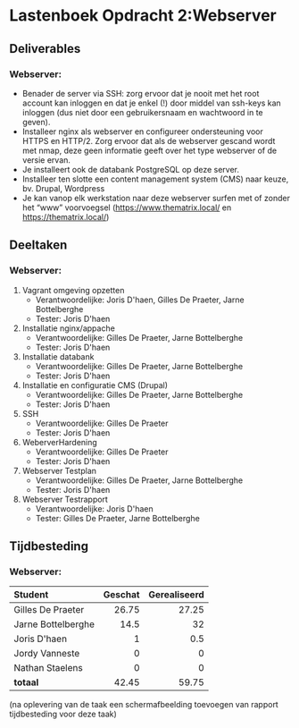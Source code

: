 # Lastenboek Opdracht 2:Webserver

## Deliverables

### Webserver:

* Benader de server via SSH: zorg ervoor dat je nooit met het root account kan inloggen en  dat  je  enkel  (!) door  middel  van  ssh-keys  kan inloggen  (dus  niet  door  een  gebruikersnaam en wachtwoord in te geven).
* Installeer  nginx  als  webserver  en  configureer  ondersteuning  voor  HTTPS  en  HTTP/2.  Zorg ervoor dat als de webserver gescand wordt met nmap, deze geen informatie geeft over het type webserver of de versie ervan.
* Je installeert ook de databank PostgreSQL op deze server.
* Installeer  ten slotte  een  content  management  system  (CMS)  naar  keuze,  bv.  Drupal,  Wordpress
* Je  kan  vanop  elk  werkstation  naar  deze  webserver  surfen  met  of  zonder  het  “www” voorvoegsel (https://www.thematrix.local/ en https://thematrix.local/)

## Deeltaken

### Webserver:

1. Vagrant omgeving opzetten
   - Verantwoordelijke: Joris D'haen, Gilles De Praeter, Jarne Bottelberghe
   - Tester: Joris D'haen
2. Installatie nginx/appache
   - Verantwoordelijke: Gilles De Praeter, Jarne Bottelberghe 
   - Tester: Joris D'haen
3. Installatie databank
   - Verantwoordelijke: Gilles De Praeter, Jarne Bottelberghe 
   - Tester: Joris D'haen
4. Installatie en configuratie CMS (Drupal)
   - Verantwoordelijke: Gilles De Praeter, Jarne Bottelberghe 
   - Tester: Joris D'haen
5. SSH
   - Verantwoordelijke: Gilles De Praeter
   - Tester:  Joris D'haen
6. WeberverHardening
   - Verantwoordelijke: Gilles De Praeter
   - Tester: Joris D'haen
7. Webserver Testplan 
   - Verantwoordelijke: Gilles De Praeter, Jarne Bottelberghe
   - Tester: Joris D'haen
8. Webserver Testrapport
   - Verantwoordelijke:  Joris D'haen
   - Tester: Gilles De Praeter, Jarne Bottelberghe




## Tijdbesteding

### Webserver:

| Student            | Geschat | Gerealiseerd |
| :----------------- | ------: | -----------: |
| Gilles De Praeter  |   26.75 |        27.25 |
| Jarne Bottelberghe |    14.5 |           32 |
| Joris D'haen       |       1 |          0.5 |
| Jordy Vanneste     |       0 |            0 |
| Nathan Staelens    |       0 |            0 |
| **totaal**         |   42.45 |        59.75 |



(na oplevering van de taak een schermafbeelding toevoegen van rapport tijdbesteding voor deze taak)
